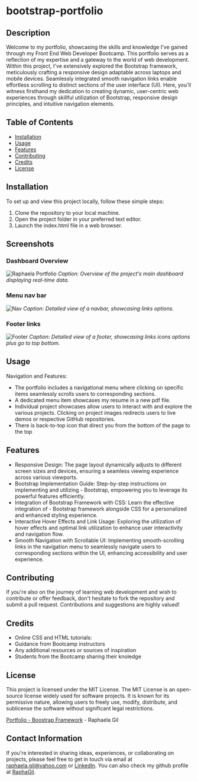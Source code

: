 # bootstrap-portfolio

## Description
Welcome to my portfolio, showcasing the skills and knowledge I've gained through my Front End Web Developer Bootcamp. This portfolio serves as a reflection of my expertise and a gateway to the world of web development. Within this project, I've extensively explored the Bootstrap framework, meticulously crafting a responsive design adaptable across laptops and mobile devices. Seamlessly integrated smooth navigation links enable effortless scrolling to distinct sections of the user interface (UI).
Here, you'll witness firsthand my dedication to creating dynamic, user-centric web experiences through skillful utilization of Bootstrap, responsive design principles, and intuitive navigation elements.


## Table of Contents
- [Installation](#installation)
- [Usage](#usage)
- [Features](#features)
- [Contributing](#contributing)
- [Credits](#credits)
- [License](#license)

## Installation

To set up and view this project locally, follow these simple steps:

1. Clone the repository to your local machine.
2. Open the project folder in your preferred text editor.
3. Launch the index.html file in a web browser.

## Screenshots
### Dashboard Overview
![Raphaela Portfolio](https://github.com/RaphaGil/raphaela_gil_portfolio/assets/128820385/35cdec42-d72e-4416-a4a1-f05e8ba531c4)
*Caption: Overview of the project's main dashboard displaying real-time data.*
### Menu nav bar
![Nav](https://github.com/RaphaGil/bootstrap-portfolio/assets/128820385/fb31ec06-b81f-4548-bc66-63c48d5f9df9)
*Caption: Detailed view of a navbar, showcasing links options.*
### Footer links
![Footer](https://github.com/RaphaGil/bootstrap-portfolio/assets/128820385/0f7623c6-fc1c-4541-b9a9-c7bd1554e450)
*Caption: Detailed view of a footer, showcasing links icons options plus go to top bottom.*

## Usage
Navigation and Features:
- The portfolio includes a navigational menu where clicking on specific items seamlessly scrolls users to corresponding sections.
- A dedicated menu item showcases my resume in a new pdf file.
- Individual project showcases allow users to interact with and explore the various projects. Clicking on project images redirects users to live demos or respective GitHub repositories.
- There is back-to-top icon that direct you from the bottom of the page to the top


## Features
- Responsive Design: The page layout dynamically adjusts to different screen sizes and devices, ensuring a seamless viewing experience across various viewports.
- Bootstrap Implementation Guide: Step-by-step instructions on implementing and utilizing - Bootstrap, empowering you to leverage its powerful features efficiently.
- Integration of Bootstrap Framework with CSS: Learn the effective integration of - Bootstrap framework alongside CSS for a personalized and enhanced styling experience.
- Interactive Hover Effects and Link Usage: Exploring the utilization of hover effects and optimal link utilization to enhance user interactivity and navigation flow.
- Smooth Navigation with Scrollable UI: Implementing smooth-scrolling links in the navigation menu to seamlessly navigate users to corresponding sections within the UI, enhancing accessibility and user experience.


## Contributing
If you're also on the journey of learning web development and wish to contribute or offer feedback, don't hesitate to fork the repository and submit a pull request. Contributions and suggestions are highly valued!

## Credits
- Online CSS and HTML tutorials:
- Guidance from Bootcamp instructors
- Any additional resources or sources of inspiration
- Students from the Bootcamp sharing their knoledge

## License
This project is licensed under the MIT License. The MIT License is an open-source license widely used for software projects. It is known for its permissive nature, allowing users to freely use, modify, distribute, and sublicense the software without significant legal restrictions.

[Portfolio - Boostrap Framework](https://raphagil.github.io/bootstrap-portfolio/) - Raphaela Gil 
## Contact Information
If you're interested in sharing ideas, experiences, or collaborating on projects, please feel free to get in touch via email at raphaela.gil@yahoo.com or [LinkedIn](https://www.linkedin.com/in/raphaela-do-amaral-gil-0a9bb945/ ). You can also check my github profile at [RaphaGil](https://github.com/RaphaGil).
